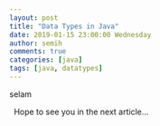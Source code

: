 ```yaml
---
layout: post
title: "Data Types in Java"
date: 2019-01-15 23:00:00 Wednesday
author: semih
comments: true
categories: [java]
tags: [java, datatypes]
---
```

selam

&nbsp;
Hope to see you in the next article...